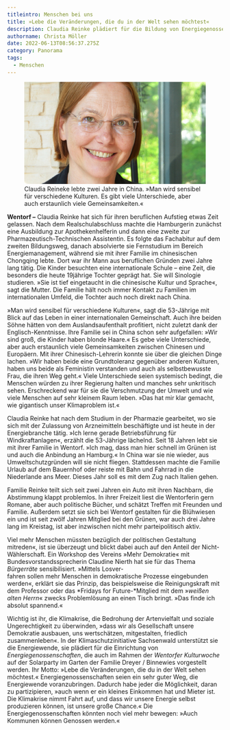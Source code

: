 ```yaml
---
titleintro: Menschen bei uns
title: »Lebe die Veränderungen, die du in der Welt sehen möchtest«
description: Claudia Reinke plädiert für die Bildung von Energiegenossenschaften
authorname: Christa Möller
date: 2022-06-13T08:56:37.275Z
category: Panorama
tags:
  - Menschen
---
```



<figure>
  <img src="/static/media/2022-06-13-Menschen-reinke-claudia.jpg">
  <figcaption>
Claudia Reineke lebte zwei Jahre in China. »Man wird sensibel für verschiedene Kulturen. Es gibt viele Unterschiede, aber auch erstaunlich viele Gemeinsamkeiten.«     
   
  </figcaption>
</figure>

**Wentorf –** Claudia Reinke hat sich für ihren beruflichen Aufstieg etwas Zeit gelassen. Nach dem Realschulabschluss machte die Hamburgerin zunächst eine Ausbildung zur Apothekenhelferin und dann eine zweite zur Pharmazeutisch-Technischen Assistentin. Es folgte das Fachabitur auf dem zweiten Bildungsweg, danach absolvierte sie Fernstudium im Bereich Energiemanagement, während sie mit ihrer Familie im chinesischen Chongqing lebte. Dort war ihr Mann aus beruflichen Gründen zwei Jahre lang tätig. Die Kinder besuchten eine internationale Schule – eine Zeit, die besonders die heute 19jährige Tochter geprägt hat. Sie will Sinologie studieren. »Sie ist tief eingetaucht in die chinesische Kultur und Sprache«, sagt die Mutter. Die Familie hält noch immer Kontakt zu Familien im internationalen Umfeld, die Tochter auch noch direkt nach China. 

»Man wird sensibel für verschiedene Kulturen«, sagt die 53-Jährige mit Blick auf das Leben in einer internationalen Gemeinschaft. Auch ihre beiden Söhne hätten von dem Auslandsaufenthalt profitiert, nicht zuletzt dank der Englisch-Kenntnisse. Ihre Familie sei in China schon sehr aufgefallen: »Wir sind groß, die Kinder haben blonde Haare.« Es gebe viele Unterschiede, aber auch erstaunlich viele Gemeinsamkeiten zwischen Chinesen und Europäern. Mit ihrer Chinesisch-Lehrerin konnte sie über die gleichen Dinge lachen. »Wir haben beide eine Grundtoleranz gegenüber anderen Kulturen, haben uns beide als Feministin verstanden und auch als selbstbewusste Frau, die ihren Weg geht.« Viele Unterschiede seien systemisch bedingt, die Menschen würden zu ihrer Regierung halten und manches sehr unkritisch sehen. Erschreckend war für sie die Verschmutzung der Umwelt und wie viele Menschen auf sehr kleinem Raum leben. »Das hat mir klar gemacht, wie gigantisch unser Klimaproblem ist.« 

Claudia Reinke hat nach dem Studium in der Pharmazie gearbeitet, wo sie sich mit der Zulassung von Arzneimitteln beschäftigte und ist heute in der Energiebranche tätig. »Ich lerne gerade Betriebsführung für Windkraftanlagen«, erzählt die 53-Jährige lächelnd. Seit 18 Jahren lebt sie mit ihrer Familie in Wentorf. »Ich mag, dass man hier schnell im Grünen ist und auch die Anbindung an Hamburg.« In China war sie nie wieder, aus Umweltschutzgründen will sie nicht fliegen. Stattdessen machte die Familie Urlaub auf dem Bauernhof oder reiste mit Bahn und Fahrrad in die Niederlande ans Meer. Dieses Jahr soll es mit dem Zug nach Italien gehen. 

Familie Reinke teilt sich seit zwei Jahren ein Auto mit ihren Nachbarn, die Abstimmung klappt problemlos. In ihrer Freizeit liest die Wentorferin gern Romane, aber auch politische Bücher, und schätzt Treffen mit Freunden und Familie. Außerdem setzt sie sich bei Wentorf gestalten für die Blühwiesen ein und ist seit zwölf Jahren Mitglied bei den Grünen, war auch drei Jahre lang im Kreistag, ist aber inzwischen nicht mehr parteipolitisch aktiv. 

Viel mehr Menschen müssten bezüglich der politischen Gestaltung mitreden«, ist sie überzeugt und blickt dabei auch auf den Anteil der Nicht-Wählerschaft. Ein Workshop des Vereins »Mehr Demokratie« mit Bundesvorstandssprecherin Claudine Nierth hat sie für das Thema *Bürgerräte* sensibilisiert. »Mittels Losver-\
fahren sollen mehr Menschen in demokratische Prozesse eingebunden werden«, erklärt sie das Prinzip, das beispielsweise die Reinigungskraft mit dem Professor oder das *Fridays for Future-*Mitglied mit dem »*weißen alten Herrn*« zwecks Problemlösung an einen Tisch bringt. »Das finde ich absolut spannend.« 

Wichtig ist ihr, die Klimakrise, die Bedrohung der Artenvielfalt und soziale Ungerechtigkeit zu überwinden, »dass wir als Gesellschaft unsere Demokratie ausbauen, uns wertschätzen, mitgestalten, friedlich zusammenleben«. In der Klimaschutzinitiative Sachsenwald unterstützt sie die Energiewende, sie plädiert für die Einrichtung von *Energiegenossenschaften*, die auch im Rahmen der *Wentorfer Kulturwoche* auf der Solarparty im Garten der Familie Dreyer / Binnewies vorgestellt werden. Ihr Motto: »Lebe die Veränderungen, die du in der Welt sehen möchtest.« Energiegenossenschaften seien ein sehr guter Weg, die Energiewende voranzubringen. Dadurch habe jeder die Möglichkeit, daran zu partizipieren, »auch wenn er ein kleines Einkommen hat und Mieter ist. Die Klimakrise nimmt Fahrt auf, und dass wir unsere Energie selbst produzieren können, ist unsere große Chance.« Die Energiegenossenschaften könnten noch viel mehr bewegen: »Auch Kommunen können Genossen werden.«